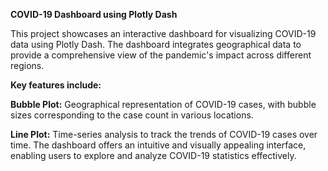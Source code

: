 
**COVID-19 Dashboard using Plotly Dash**


This project showcases an interactive dashboard for visualizing COVID-19 data using Plotly Dash. The dashboard integrates geographical data to provide a comprehensive view of the pandemic's impact across different regions.

**Key features include:**

**Bubble Plot:** Geographical representation of COVID-19 cases, with bubble sizes corresponding to the case count in various locations.

**Line Plot:** Time-series analysis to track the trends of COVID-19 cases over time.
The dashboard offers an intuitive and visually appealing interface, enabling users to explore and analyze COVID-19 statistics effectively.
